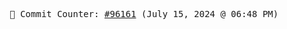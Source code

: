 <p align="center">
    <samp>
        📮 Commit Counter: <a href="https://github.com/Javascript-void0/Javascript-void0/commits/main">#96161</a> (July 15, 2024 @ 06:48 PM)
    </samp>
</p>